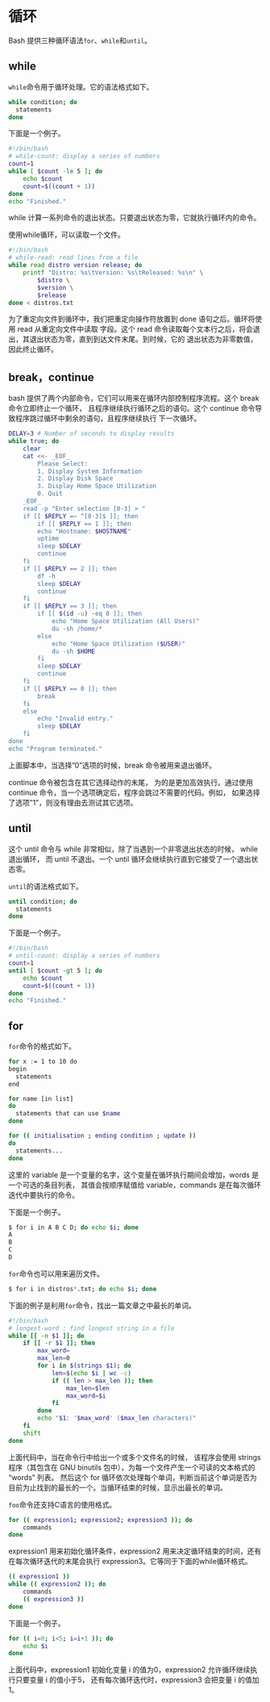 # 循环

Bash 提供三种循环语法`for`、`while`和`until`。

## while

`while`命令用于循环处理。它的语法格式如下。

```bash
while condition; do
  statements
done
```

下面是一个例子。

```bash
#!/bin/bash
# while-count: display a series of numbers
count=1
while [ $count -le 5 ]; do
    echo $count
    count=$((count + 1))
done
echo "Finished."
```

while 计算一系列命令的退出状态。只要退出状态为零，它就执行循环内的命令。

使用while循环，可以读取一个文件。

```bash
#!/bin/bash
# while-read: read lines from a file
while read distro version release; do
    printf "Distro: %s\tVersion: %s\tReleased: %s\n" \
        $distro \
        $version \
        $release
done < distros.txt
```

为了重定向文件到循环中，我们把重定向操作符放置到 done 语句之后。循环将使用 read 从重定向文件中读取 字段。这个 read 命令读取每个文本行之后，将会退出，其退出状态为零，直到到达文件末尾。到时候，它的 退出状态为非零数值，因此终止循环。

## break，continue

bash 提供了两个内部命令，它们可以用来在循环内部控制程序流程。这个 break 命令立即终止一个循环， 且程序继续执行循环之后的语句。这个 continue 命令导致程序跳过循环中剩余的语句，且程序继续执行 下一次循环。

```bash
DELAY=3 # Number of seconds to display results
while true; do
    clear
    cat <<- _EOF_
        Please Select:
        1. Display System Information
        2. Display Disk Space
        3. Display Home Space Utilization
        0. Quit
    _EOF_
    read -p "Enter selection [0-3] > "
    if [[ $REPLY =~ ^[0-3]$ ]]; then
        if [[ $REPLY == 1 ]]; then
        echo "Hostname: $HOSTNAME"
        uptime
        sleep $DELAY
        continue
    fi
    if [[ $REPLY == 2 ]]; then
        df -h
        sleep $DELAY
        continue
    fi
    if [[ $REPLY == 3 ]]; then
        if [[ $(id -u) -eq 0 ]]; then
            echo "Home Space Utilization (All Users)"
            du -sh /home/*
        else
            echo "Home Space Utilization ($USER)"
            du -sh $HOME
        fi
        sleep $DELAY
        continue
    fi
    if [[ $REPLY == 0 ]]; then
        break
    fi
    else
        echo "Invalid entry."
        sleep $DELAY
    fi
done
echo "Program terminated."
```

上面脚本中，当选择”0”选项的时候，break 命令被用来退出循环。

continue 命令被包含在其它选择动作的末尾， 为的是更加高效执行。通过使用 continue 命令，当一个选项确定后，程序会跳过不需要的代码。例如， 如果选择了选项”1”，则没有理由去测试其它选项。

## until

这个 until 命令与 while 非常相似，除了当遇到一个非零退出状态的时候， while 退出循环， 而 until 不退出。一个 until 循环会继续执行直到它接受了一个退出状态零。

`until`的语法格式如下。

```bash
until condition; do
  statements
done
```

下面是一个例子。

```bash
#!/bin/bash
# until-count: display a series of numbers
count=1
until [ $count -gt 5 ]; do
    echo $count
    count=$((count + 1))
done
echo "Finished."
```

## for

`for`命令的格式如下。

```bash
for x := 1 to 10 do
begin
  statements
end

for name [in list]
do
  statements that can use $name
done

for (( initialisation ; ending condition ; update ))
do
  statements...
done
```

这里的 variable 是一个变量的名字，这个变量在循环执行期间会增加，words 是一个可选的条目列表， 其值会按顺序赋值给 variable，commands 是在每次循环迭代中要执行的命令。

下面是一个例子。

```bash
$ for i in A B C D; do echo $i; done
A
B
C
D
```

`for`命令也可以用来遍历文件。

```bash
$ for i in distros*.txt; do echo $i; done
```

下面的例子是利用`for`命令，找出一篇文章之中最长的单词。

```bash
#!/bin/bash
# longest-word : find longest string in a file
while [[ -n $1 ]]; do
    if [[ -r $1 ]]; then
        max_word=
        max_len=0
        for i in $(strings $1); do
            len=$(echo $i | wc -c)
            if (( len > max_len )); then
                max_len=$len
                max_word=$i
            fi
        done
        echo "$1: '$max_word' ($max_len characters)"
    fi
    shift
done
```

上面代码中，当在命令行中给出一个或多个文件名的时候， 该程序会使用 strings 程序（其包含在 GNU binutils 包中），为每一个文件产生一个可读的文本格式的 “words” 列表。 然后这个 for 循环依次处理每个单词，判断当前这个单词是否为目前为止找到的最长的一个。当循环结束的时候，显示出最长的单词。

`foo`命令还支持C语言的使用格式。

```bash
for (( expression1; expression2; expression3 )); do
    commands
done
```

expression1 用来初始化循环条件，expression2 用来决定循环结束的时间，还有在每次循环迭代的末尾会执行 expression3。它等同于下面的while循环格式。

```bash
(( expression1 ))
while (( expression2 )); do
    commands
    (( expression3 ))
done
```

下面是一个例子。

```bash
for (( i=0; i<5; i=i+1 )); do
    echo $i
done
```

上面代码中，expression1 初始化变量 i 的值为0，expression2 允许循环继续执行只要变量 i 的值小于5， 还有每次循环迭代时，expression3 会把变量 i 的值加1。
